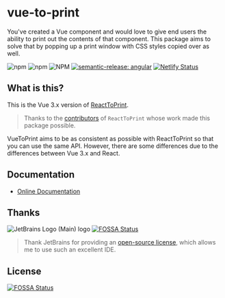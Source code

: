 # vue-to-print

You've created a Vue component and would love to give end users the ability to print out the contents of that component. This package aims to solve that by popping up a print window with CSS styles copied over as well.

![npm](https://img.shields.io/npm/v/vue-to-print?style=flat-square)
![npm](https://img.shields.io/npm/dm/vue-to-print?style=flat-square)
![NPM](https://img.shields.io/npm/l/vue-to-print?style=flat-square)
[![semantic-release: angular](https://img.shields.io/badge/semantic--release-angular-e10079?logo=semantic-release&style=flat-square)](https://github.com/semantic-release/semantic-release)
[![Netlify Status](https://api.netlify.com/api/v1/badges/133df312-97ec-411b-816e-52ee0bd49808/deploy-status?style=flat-square)](https://app.netlify.com/sites/vue-to-print/deploys)

## What is this?

This is the Vue 3.x version of [ReactToPrint](https://github.com/gregnb/react-to-print).

> Thanks to the [contributors](https://github.com/gregnb/react-to-print/graphs/contributors) of `ReactToPrint` whose work made this package possible.

VueToPrint aims to be as consistent as possible with ReactToPrint so that you can use the same API. However, there are some differences due to the differences between Vue 3.x and React.

## Documentation

- [Online Documentation](https://vue-to-print.netlify.app/)

## Thanks
![JetBrains Logo (Main) logo](https://resources.jetbrains.com/storage/products/company/brand/logos/jb_beam.svg)
[![FOSSA Status](https://app.fossa.com/api/projects/git%2Bgithub.com%2Fsiaikin%2Fvue-to-print.svg?type=shield)](https://app.fossa.com/projects/git%2Bgithub.com%2Fsiaikin%2Fvue-to-print?ref=badge_shield)
> Thank JetBrains for providing an [open-source license](https://jb.gg/OpenSourceSupport), which allows me to use such an excellent IDE.


## License
[![FOSSA Status](https://app.fossa.com/api/projects/git%2Bgithub.com%2Fsiaikin%2Fvue-to-print.svg?type=large)](https://app.fossa.com/projects/git%2Bgithub.com%2Fsiaikin%2Fvue-to-print?ref=badge_large)